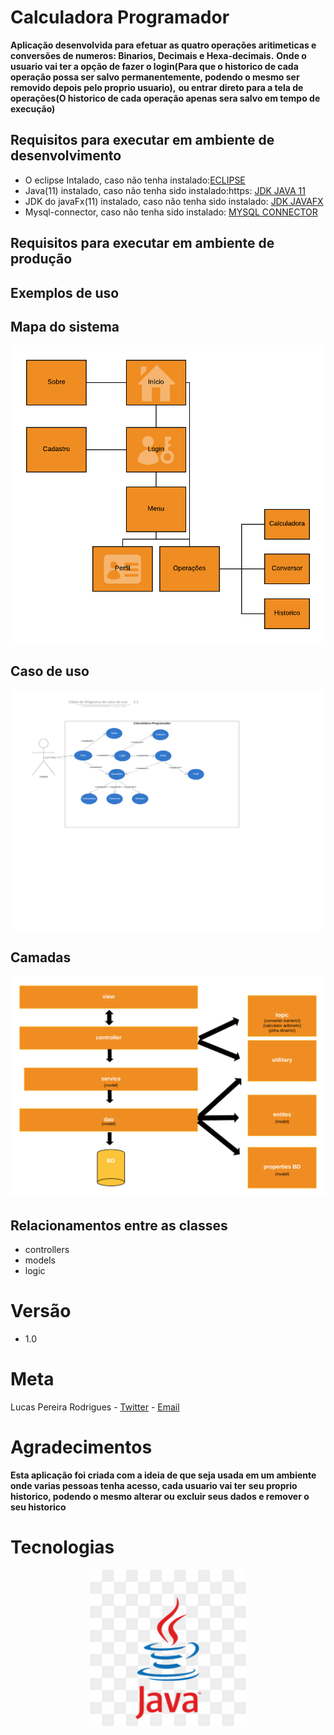# Calculadora Programador
**Aplicação desenvolvida para efetuar as quatro operações aritimeticas e conversões de numeros: Binarios, Decimais e Hexa-decimais.**
**Onde o usuario vai ter a opção de fazer o login(Para que o historico de cada operação possa ser salvo permanentemente, podendo o mesmo ser removido depois pelo proprio usuario),**
**ou entrar direto para a tela de operações(O historico de cada operação apenas sera salvo em tempo de execução)**
## Requisitos para executar em ambiente de desenvolvimento
- O eclipse Intalado, caso não tenha instalado:[ECLIPSE](https://www.eclipse.org/downloads/packages/release/2020-06/r/eclipse-ide-enterprise-java-developers)
- Java(11) instalado, caso não tenha sido instalado:https: [JDK JAVA 11](//www.oracle.com/java/technologies/javase-jdk11-downloads.html)
- JDK do javaFx(11) instalado, caso não tenha sido instalado: [JDK JAVAFX](https://gluonhq.com/products/javafx/)
- Mysql-connector, caso não tenha sido instalado: [MYSQL CONNECTOR](https://dev.mysql.com/downloads/connector/j/)

## Requisitos para executar em ambiente de produção


## Exemplos de uso

## Mapa do sistema
<p align="center">
  <img src="/-images/mapa_sistema.png" width="500" heigth="500" alt="MAPA DO SISTEMA" title="MAPA DO SISTEA">
</p>

## Caso de uso
<p align="center">
  <img src="/-images/caso_de_uso.png" alt="CASO DE USO" title="CASO DE USO">
</p>

## Camadas 
<p align="center">
  <img src="/-images/camadas.png" width="600" heigth="600" alt="CAMADAS" title="CAMADAS">
</p>

## Relacionamentos entre as classes

- controllers
- models
- logic

# Versão
- 1.0

# Meta
Lucas Pereira Rodrigues - [Twitter](https://twitter.com/l_Rodrigues20) - [Email](lucasp.rodrigues@uni9.edu.br)

# Agradecimentos
**Esta aplicação foi criada com a ideia de que seja usada em um ambiente onde varias pessoas tenha acesso, cada usuario vai ter**
**seu proprio historico, podendo o mesmo alterar ou excluir seus dados e remover o seu historico**

# Tecnologias


<p align="center">
  <img src="/-images/icone_java.png" width="250" heigth="250" alt="JAVA" title="JAVA">
</p>
